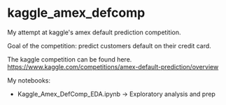 # kaggle_amex_defcomp
My attempt at kaggle's amex default prediction competition.

Goal of the competition: predict customers default on their credit card.

The kaggle competition can be found here.
https://www.kaggle.com/competitions/amex-default-prediction/overview

My notebooks:

  * Kaggle_Amex_DefComp_EDA.ipynb -> Exploratory analysis and prep
